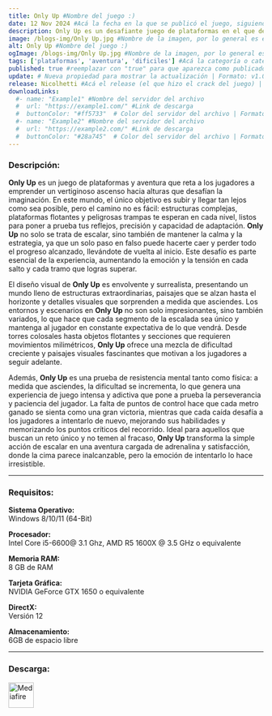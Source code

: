 ```yaml
---
title: Only Up #Nombre del juego :)
date: 12 Nov 2024 #Acá la fecha en la que se publicó el juego, siguiendo este formato: Dia "30", Mes "Oct", Año "2024" = como debe quedar: 30 Oct 2024
description: Only Up es un desafiante juego de plataformas en el que deberás escalar hasta alturas impresionantes, superando obstáculos y tomando decisiones rápidas para evitar caer. Con cada nivel, la dificultad aumenta, poniendo a prueba tu precisión y reflejos. ¿Hasta dónde podrás llegar sin caer? #Acá una mini descripción del juego
image: /blogs-img/Only Up.jpg #Nombre de la imagen, por lo general es exactamente el mismo nombre que el juego excluyendo lo ":" (Dos puntos)
alt: Only Up #Nombre del juego :)
ogImage: /blogs-img/Only Up.jpg #Nombre de la imagen, por lo general es exactamente el mismo nombre que el juego excluyendo lo ":" (Dos puntos)
tags: ['plataformas', 'aventura', 'dificiles'] #Acá la categoría o categorías del juego, si es más de una se coloca en este formato: ['categoría1', 'categoría2']
published: true #reemplazar con "true" para que aparezca como publicado
update: # Nueva propiedad para mostrar la actualización | Formato: v1.0.0
release: Nicolhetti #Acá el release (el que hizo el crack del juego) | Formato: Nicolhetti
downloadLinks:
  #- name: "Example1" #Nombre del servidor del archivo
  #  url: "https://example1.com/" #Link de descarga
  #  buttonColor: "#ff5733"  # Color del servidor del archivo | Formato hexadecimal | MediaFire: #0171F0 | Buzzheavier: #FF6600 |
  #- name: "Example2" #Nombre del servidor del archivo
  #  url: "https://example2.com/" #Link de descarga
  #  buttonColor: "#28a745"  # Color del servidor del archivo | Formato hexadecimal | MediaFire: #0171F0 | Buzzheavier: #FF6600 |
---
```


<!--En VSCode seleccionando una palabra, por ejemplo: "Only Up" y apretando Ctrl+F2 se seleccionan todas las palabras iguales-->

### Descripción:
**Only Up** es un juego de plataformas y aventura que reta a los jugadores a emprender un vertiginoso ascenso hacia alturas que desafían la imaginación. En este mundo, el único objetivo es subir y llegar tan lejos como sea posible, pero el camino no es fácil: estructuras complejas, plataformas flotantes y peligrosas trampas te esperan en cada nivel, listos para poner a prueba tus reflejos, precisión y capacidad de adaptación. **Only Up** no solo se trata de escalar, sino también de mantener la calma y la estrategia, ya que un solo paso en falso puede hacerte caer y perder todo el progreso alcanzado, llevándote de vuelta al inicio. Este desafío es parte esencial de la experiencia, aumentando la emoción y la tensión en cada salto y cada tramo que logras superar.

El diseño visual de **Only Up** es envolvente y surrealista, presentando un mundo lleno de estructuras extraordinarias, paisajes que se alzan hasta el horizonte y detalles visuales que sorprenden a medida que asciendes. Los entornos y escenarios en **Only Up** no son solo impresionantes, sino también variados, lo que hace que cada segmento de la escalada sea único y mantenga al jugador en constante expectativa de lo que vendrá. Desde torres colosales hasta objetos flotantes y secciones que requieren movimientos milimétricos, **Only Up** ofrece una mezcla de dificultad creciente y paisajes visuales fascinantes que motivan a los jugadores a seguir adelante.

Además, **Only Up** es una prueba de resistencia mental tanto como física: a medida que asciendes, la dificultad se incrementa, lo que genera una experiencia de juego intensa y adictiva que pone a prueba la perseverancia y paciencia del jugador. La falta de puntos de control hace que cada metro ganado se sienta como una gran victoria, mientras que cada caída desafía a los jugadores a intentarlo de nuevo, mejorando sus habilidades y memorizando los puntos críticos del recorrido. Ideal para aquellos que buscan un reto único y no temen al fracaso, **Only Up** transforma la simple acción de escalar en una aventura cargada de adrenalina y satisfacción, donde la cima parece inalcanzable, pero la emoción de intentarlo lo hace irresistible.
<!--Prompt para Chat-GPT: Hazme una descripción para el juego "Only Up" y cada que menciones "Only Up" ponlo en negrita -->

---

### Requisitos:
**Sistema Operativo:**  
Windows 8/10/11 (64-Bit)

**Procesador:**  
Intel Core i5-6600@ 3.1 Ghz, AMD R5 1600X @ 3.5 GHz o equivalente

**Memoria RAM:**  
8 GB de RAM

**Tarjeta Gráfica:**  
NVIDIA GeForce GTX 1650 o equivalente

**DirectX:**  
Versión 12

**Almacenamiento:**  
6GB de espacio libre

<!--Si falta o sobra un requisito se quita o se agrega manteniendo el mismo formato-->

---

### Descarga:

[<img src="https://gist.github.com/cxmeel/0dbc95191f239b631c3874f4ccf114e2/raw/download.svg" alt="Mediafire" height="50" />](https://www.mediafire.com/file/23gma8y4fh35lu7/Only_UP.zip/file)

<!-- # se debe reemplazar por el link de descarga-->

<!--NOMBRE-DEL-SERVICIO se debe reemplazar por el servicio donde está subido el juego-->